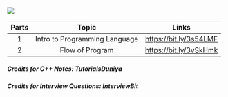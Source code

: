 <img src="https://github.com/bhavesh1129/All-In-One-Interview-Preparation/blob/main/DSA/C%2B%2B/Banner.gif">

| Parts | Topic | Links |
| :---: | :---: | :-: |
| 1 | Intro to Programming Language | https://bit.ly/3s54LMF |
| 2 | Flow of Program | https://bit.ly/3vSkHmk |



<h5>Credits for C++ Notes: TutorialsDuniya</h5>
<h5>Credits for Interview Questions: InterviewBit</h5>
